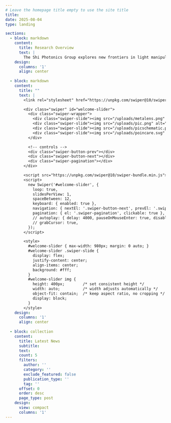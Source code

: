 ```yaml
---
# Leave the homepage title empty to use the site title
title:
date: 2025-08-04
type: landing

sections:
  - block: markdown
    content:
      title: Research Overview
      text: |
        The Shi Photonics Group explores new frontiers in light manipulation using nanophotonics. Our research spans the entire stack — from new physics of nanoscale light–matter interaction, to innovative photonic components, to fully integrated photonic systems. A key focus is bridging nanophotonics with active platforms such as MEMS, liquid crystals, and nonlinear materials to enable next-generation programmable light processing. These technologies open new possibilities for applications in both the classical and quantum domains, including advanced imaging, sensing, displays, and emerging quantum computing systems.
    design:
      columns: '1'
      align: center
    
  - block: markdown
    content:
      title: ""
      text: |
        <link rel="stylesheet" href="https://unpkg.com/swiper@10/swiper-bundle.min.css">

        <div class="swiper" id="welcome-slider">
          <div class="swiper-wrapper">
            <div class="swiper-slide"><img src="/uploads/metalens.png" alt="Image 1"></div>
            <div class="swiper-slide"><img src="/uploads/pic.png" alt="Image 2"></div>
            <div class="swiper-slide"><img src="/uploads/picschematic.png" alt="Image 3"></div>
            <div class="swiper-slide"><img src="/uploads/poincare.svg" alt="Image 4"></div>
          </div>

          <!-- controls -->
          <div class="swiper-button-prev"></div>
          <div class="swiper-button-next"></div>
          <div class="swiper-pagination"></div>
        </div>

        <script src="https://unpkg.com/swiper@10/swiper-bundle.min.js"></script>
        <script>
          new Swiper('#welcome-slider', {
            loop: true,
            slidesPerView: 1,
            spaceBetween: 12,
            keyboard: { enabled: true },
            navigation: { nextEl: '.swiper-button-next', prevEl: '.swiper-button-prev' },
            pagination: { el: '.swiper-pagination', clickable: true },
            // autoplay: { delay: 4000, pauseOnMouseEnter: true, disableOnInteraction: false },
            // grabCursor: true,
          });
        </script>

        <style>
          #welcome-slider { max-width: 980px; margin: 0 auto; }
          #welcome-slider .swiper-slide {
            display: flex;
            justify-content: center;
            align-items: center;
            background: #fff;
          }
          #welcome-slider img {
            height: 400px;        /* set consistent height */
            width: auto;          /* width adjusts automatically */
            object-fit: contain;  /* keep aspect ratio, no cropping */
            display: block;
          }
        </style>
    design:
      columns: '1'
      align: center
    
  - block: collection
    content:
      title: Latest News
      subtitle:
      text:
      count: 5
      filters:
        author: ''
        category: ''
        exclude_featured: false
        publication_type: ''
        tag: ''
      offset: 0
      order: desc
      page_type: post
    design:
      view: compact
      columns: '1'
---
```

